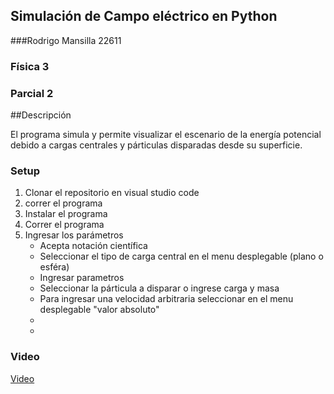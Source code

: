 ## Simulación de Campo eléctrico en Python
###Rodrigo Mansilla 22611
### Física 3
### Parcial 2

##Descripción

El programa simula y permite visualizar el escenario de la energía potencial debido a cargas centrales y párticulas disparadas desde su superficie.




### Setup

1. Clonar el repositorio en visual studio code
2. correr el programa
3. Instalar el programa
4. Correr el programa
5. Ingresar los parámetros
   - Acepta notación científica
   - Seleccionar el tipo de carga central en el menu desplegable (plano o esféra)
   - Ingresar parametros
   - Seleccionar la párticula a disparar o ingrese carga y masa
   - Para ingresar una velocidad arbitraria seleccionar en el menu desplegable "valor absoluto"
   - 
   - 
### Video
[Video](https://youtu.be/djnsB2HqhRc?feature=shared)


